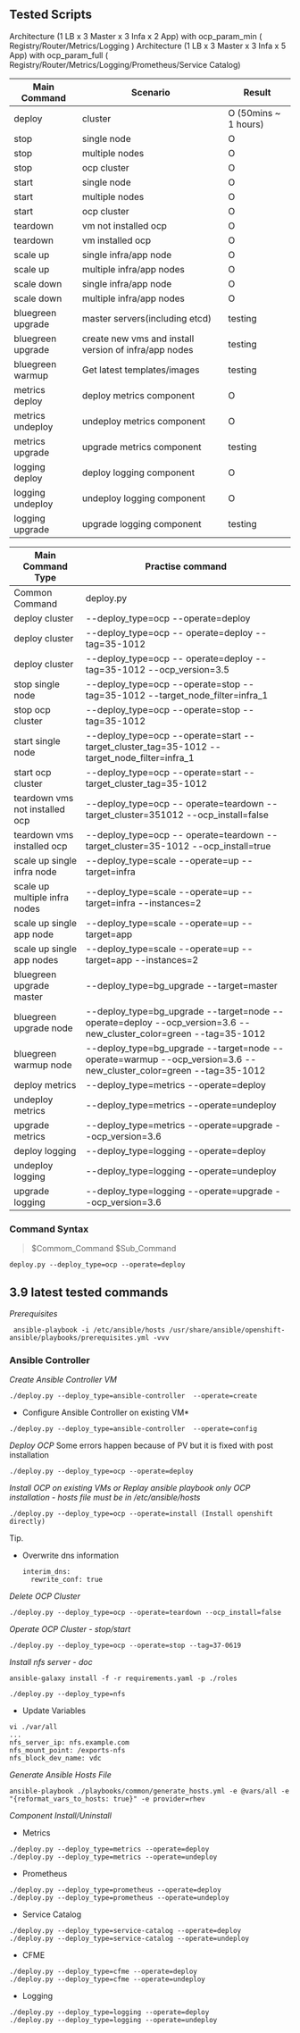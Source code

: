 Tested Scripts
--------------


Architecture (1 LB x 3 Master x 3 Infa x 2 App) with ocp_param_min ( Registry/Router/Metrics/Logging )
Architecture (1 LB x 3 Master x 3 Infa x 5 App) with ocp_param_full ( Registry/Router/Metrics/Logging/Prometheus/Service Catalog)

| Main Command|         Scenario       | Result|
|--------|------------------------|-------|
| deploy |  cluster               |   O  (50mins ~ 1 hours) |
| stop   |  single node           |   O   |
| stop   |  multiple nodes        |   O   |
| stop   |  ocp cluster           |   O   |
| start  |  single node           |   O   |
| start  |  multiple nodes        |   O   |
| start  |  ocp cluster           |   O   |
| teardown| vm not installed ocp  |   O   |
| teardown| vm installed ocp      |   O   |
| scale up | single infra/app node    |   O   |
| scale up | multiple infra/app nodes |   O   |
| scale down | single infra/app node  |   O   |
| scale down | multiple infra/app nodes |   O   |
| bluegreen upgrade | master servers(including etcd) | testing |
| bluegreen upgrade | create new vms and install version of infra/app nodes | testing |
| bluegreen warmup  | Get latest templates/images | testing |
| metrics deploy    | deploy metrics component   | O |
| metrics undeploy  | undeploy metrics component | O |
| metrics upgrade   | upgrade metrics component  | testing |
| logging deploy    | deploy logging component   | O |
| logging undeploy  | undeploy logging component | O |
| logging upgrade   | upgrade logging component  | testing |




| Main Command Type|Practise command        |
|--------|--------|
| Common Command | deploy.py |
| deploy cluster | --deploy_type=ocp --operate=deploy |
| deploy cluster | --deploy_type=ocp -- operate=deploy --tag=35-1012|
| deploy cluster | --deploy_type=ocp -- operate=deploy --tag=35-1012 --ocp_version=3.5|
| stop single node | --deploy_type=ocp --operate=stop --tag=35-1012 --target_node_filter=infra_1 |
| stop ocp cluster | --deploy_type=ocp --operate=stop --tag=35-1012 |
| start single node | --deploy_type=ocp --operate=start --target_cluster_tag=35-1012 --target_node_filter=infra_1 |
| start ocp cluster | --deploy_type=ocp --operate=start --target_cluster_tag=35-1012 |
| teardown vms not installed ocp|  --deploy_type=ocp -- operate=teardown --target_cluster=351012 --ocp_install=false|
| teardown vms installed ocp |  --deploy_type=ocp -- operate=teardown --target_cluster=35-1012 --ocp_install=true|
| scale up single infra node   |--deploy_type=scale --operate=up --target=infra|
| scale up multiple infra nodes   |--deploy_type=scale --operate=up --target=infra --instances=2|
| scale up single app node   |--deploy_type=scale --operate=up --target=app|
| scale up single app nodes   |--deploy_type=scale --operate=up --target=app --instances=2|
| bluegreen upgrade master | --deploy_type=bg_upgrade --target=master |
| bluegreen upgrade node | --deploy_type=bg_upgrade --target=node --operate=deploy --ocp_version=3.6 --new_cluster_color=green --tag=35-1012  |
| bluegreen warmup node | --deploy_type=bg_upgrade --target=node --operate=warmup  --ocp_version=3.6 --new_cluster_color=green --tag=35-1012  |
| deploy metrics  | --deploy_type=metrics --operate=deploy |
| undeploy metrics| --deploy_type=metrics --operate=undeploy |
| upgrade metrics | --deploy_type=metrics --operate=upgrade --ocp_version=3.6 |
| deploy logging  | --deploy_type=logging --operate=deploy |
| undeploy logging| --deploy_type=logging --operate=undeploy |
| upgrade logging | --deploy_type=logging --operate=upgrade --ocp_version=3.6 |
### Command Syntax

>$Commom_Command $Sub_Command

```
deploy.py --deploy_type=ocp --operate=deploy
```



## 3.9 latest tested commands
*Prerequisites*
```
 ansible-playbook -i /etc/ansible/hosts /usr/share/ansible/openshift-ansible/playbooks/prerequisites.yml -vvv
```


### Ansible Controller
*Create Ansible Controller VM*
```
./deploy.py --deploy_type=ansible-controller  --operate=create
```
* Configure Ansible Controller on existing VM*
```
./deploy.py --deploy_type=ansible-controller  --operate=config
```
*Deploy OCP*
Some errors happen because of PV but it is fixed with post installation
```
./deploy.py --deploy_type=ocp --operate=deploy 
```

*Install OCP on existing VMs or Replay ansible playbook only OCP installation - hosts file must be in /etc/ansible/hosts*
```
./deploy.py --deploy_type=ocp --operate=install (Install openshift directly)
```
Tip.
* Overwrite dns information
    ```
    interim_dns:
      rewrite_conf: true
    ```    
*Delete OCP Cluster*
```
./deploy.py --deploy_type=ocp --operate=teardown --ocp_install=false
```
*Operate OCP Cluster - stop/start*
```
./deploy.py --deploy_type=ocp --operate=stop --tag=37-0619
```

*Install nfs server - doc*
```
ansible-galaxy install -f -r requirements.yaml -p ./roles

./deploy.py --deploy_type=nfs
```
- Update Variables
```
vi ./var/all
...
nfs_server_ip: nfs.example.com
nfs_mount_point: /exports-nfs
nfs_block_dev_name: vdc
```

*Generate Ansible Hosts File*
```
ansible-playbook ./playbooks/common/generate_hosts.yml -e @vars/all -e "{reformat_vars_to_hosts: true}" -e provider=rhev
```
*Component Install/Uninstall*

- Metrics
```
./deploy.py --deploy_type=metrics --operate=deploy
./deploy.py --deploy_type=metrics --operate=undeploy
```
- Prometheus
```
./deploy.py --deploy_type=prometheus --operate=deploy
./deploy.py --deploy_type=prometheus --operate=undeploy
```
- Service Catalog
```
./deploy.py --deploy_type=service-catalog --operate=deploy
./deploy.py --deploy_type=service-catalog --operate=undeploy
```
- CFME
```
./deploy.py --deploy_type=cfme --operate=deploy
./deploy.py --deploy_type=cfme --operate=undeploy
```
- Logging
```
./deploy.py --deploy_type=logging --operate=deploy
./deploy.py --deploy_type=logging --operate=undeploy
```
